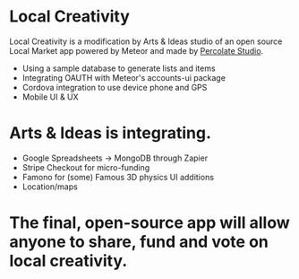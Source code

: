 Local Creativity
============

Local Creativity is a modification by Arts &amp; Ideas studio of an open source Local Market app powered by Meteor and made by [Percolate Studio](http://percolatestudio.com).

  - Using a sample database to generate lists and items
  - Integrating OAUTH with Meteor's accounts-ui package
  - Cordova integration to use device phone and GPS
  - Mobile UI & UX

Arts &amp; Ideas is integrating.
============

  - Google Spreadsheets -> MongoDB through Zapier
  - Stripe Checkout for micro-funding
  - Famono for (some) Famous 3D physics UI additions
  - Location/maps

The final, open-source app will allow anyone to share, fund and vote on local creativity.
===========


  

